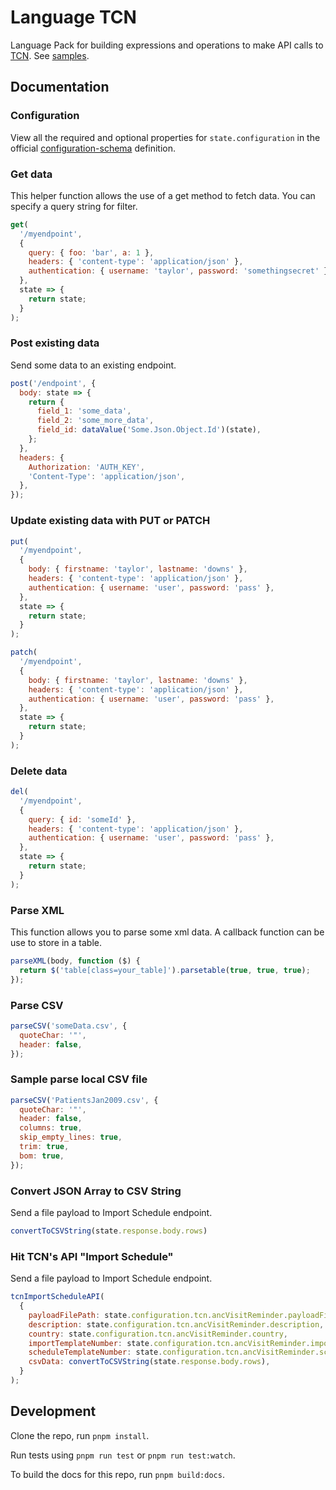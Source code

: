 # Language TCN

Language Pack for building expressions and operations to make API calls to [TCN](https://sg.tcnp3.com/backoffice). See [samples](https://github.com/sid-indonesia/OpenFn/tree/main/expressions/bunda-to-tcn).

## Documentation

### Configuration

View all the required and optional properties for `state.configuration` in the
official
[configuration-schema](https://docs.openfn.org/adaptors/packages/tcn-configuration-schema/)
definition.

### Get data

This helper function allows the use of a get method to fetch data. You can
specify a query string for filter.

```js
get(
  '/myendpoint',
  {
    query: { foo: 'bar', a: 1 },
    headers: { 'content-type': 'application/json' },
    authentication: { username: 'taylor', password: 'somethingsecret' },
  },
  state => {
    return state;
  }
);
```

### Post existing data

Send some data to an existing endpoint.

```js
post('/endpoint', {
  body: state => {
    return {
      field_1: 'some_data',
      field_2: 'some_more_data',
      field_id: dataValue('Some.Json.Object.Id')(state),
    };
  },
  headers: {
    Authorization: 'AUTH_KEY',
    'Content-Type': 'application/json',
  },
});
```

### Update existing data with PUT or PATCH

```js
put(
  '/myendpoint',
  {
    body: { firstname: 'taylor', lastname: 'downs' },
    headers: { 'content-type': 'application/json' },
    authentication: { username: 'user', password: 'pass' },
  },
  state => {
    return state;
  }
);
```

```js
patch(
  '/myendpoint',
  {
    body: { firstname: 'taylor', lastname: 'downs' },
    headers: { 'content-type': 'application/json' },
    authentication: { username: 'user', password: 'pass' },
  },
  state => {
    return state;
  }
);
```

### Delete data

```js
del(
  '/myendpoint',
  {
    query: { id: 'someId' },
    headers: { 'content-type': 'application/json' },
    authentication: { username: 'user', password: 'pass' },
  },
  state => {
    return state;
  }
);
```

### Parse XML

This function allows you to parse some xml data. A callback function can be use
to store in a table.

```js
parseXML(body, function ($) {
  return $('table[class=your_table]').parsetable(true, true, true);
});
```

### Parse CSV

```js
parseCSV('someData.csv', {
  quoteChar: '"',
  header: false,
});
```

### Sample parse local CSV file

```js
parseCSV('PatientsJan2009.csv', {
  quoteChar: '"',
  header: false,
  columns: true,
  skip_empty_lines: true,
  trim: true,
  bom: true,
});
```

### Convert JSON Array to CSV String

Send a file payload to Import Schedule endpoint.

```js
convertToCSVString(state.response.body.rows)
```

### Hit TCN's API "Import Schedule"

Send a file payload to Import Schedule endpoint.

```js
tcnImportScheduleAPI(
  {
    payloadFilePath: state.configuration.tcn.ancVisitReminder.payloadFilePath,
    description: state.configuration.tcn.ancVisitReminder.description,
    country: state.configuration.tcn.ancVisitReminder.country,
    importTemplateNumber: state.configuration.tcn.ancVisitReminder.importTemplateNumber,
    scheduleTemplateNumber: state.configuration.tcn.ancVisitReminder.scheduleTemplateNumber,
    csvData: convertToCSVString(state.response.body.rows),
  }
);
```

## Development

Clone the repo, run `pnpm install`.

Run tests using `pnpm run test` or `pnpm run test:watch`.

To build the docs for this repo, run `pnpm build:docs`.
